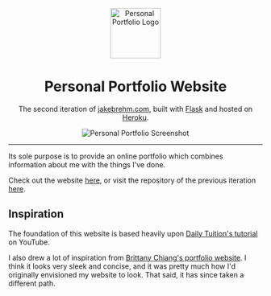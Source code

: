 <p align="center">
  <img src="https://raw.githubusercontent.com/jakebrehm/portfolio/master/img/logo.png" width="100" alt="Personal Portfolio Logo"/>
</p>

<h1 align="center">Personal Portfolio Website</h1>

<p align="center">
    The second iteration of <a href="https://www.jakebrehm.com/" target="_blank">jakebrehm.com</a>, built with <a href="https://github.com/pallets/flask" target="_blank">Flask</a> and hosted on <a href="https://www.heroku.com/" target="_blank">Heroku</a>.
</p>

<p align="center">
  <img src="https://raw.githubusercontent.com/jakebrehm/portfolio/master/img/screenshot-border.png" alt="Personal Portfolio Screenshot"/>
</p>

---

Its sole purpose is to provide an online portfolio which combines information about me with the things I've done.

Check out the website [here](https://jakebrehm.com), or visit the repository of the previous iteration [here](https://www.github.com/jakebrehm/personal-website-v1).

## Inspiration

The foundation of this website is based heavily upon [Daily Tuition's tutorial](https://www.youtube.com/watch?v=dgKSqz3it50&list=PLngPGtfDZIGdKTafPdmYUpzbn37jtj9-W&index=20&t=0s) on YouTube.

I also drew a lot of inspiration from [Brittany Chiang's portfolio website](https://brittanychiang.com/). I think it looks very sleek and concise, and it was pretty much how I'd originally envisioned my website to look. That said, it has since taken a different path.